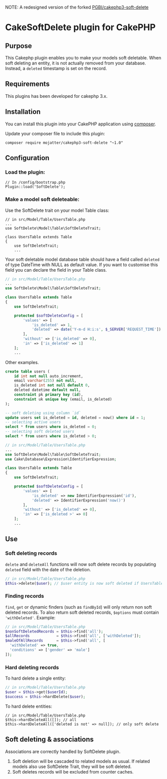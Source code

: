 NOTE: A redesigned version of the forked [PGBI/cakephp3-soft-delete](http://github.com/pgbi/cakephp3-soft-delete)

# CakeSoftDelete plugin for CakePHP

## Purpose

This Cakephp plugin enables you to make your models soft deletable.
When soft deleting an entity, it is not actually removed from your database. Instead, a `deleted` timestamp is set on the record.

## Requirements

This plugins has been developed for cakephp 3.x.

## Installation

You can install this plugin into your CakePHP application using [composer](http://getcomposer.org).

Update your composer file to include this plugin:

```
composer require mojatter/cakephp3-soft-delete "~1.0"
```

## Configuration

### Load the plugin:
```
// In /config/bootstrap.php
Plugin::load('SoftDelete');
```
### Make a model soft deleteable:

Use the SoftDelete trait on your model Table class:

```
// in src/Model/Table/UsersTable.php
...
use SoftDelete\Model\Table\SoftDeleteTrait;

class UsersTable extends Table
{
    use SoftDeleteTrait;
    ...
```

Your soft deletable model database table should have a field called `deleted` of type DateTime with NULL as default value.
If you want to customise this field you can declare the field in your Table class.

```php
// in src/Model/Table/UsersTable.php
...
use SoftDelete\Model\Table\SoftDeleteTrait;

class UsersTable extends Table
{
    use SoftDeleteTrait;

    protected $softDeleteConfig = [
        'values' => [
            'is_deleted' => 1,
            'deleted' => date('Y-m-d H:i:s', $_SERVER['REQUEST_TIME'])
        ],
        'without' => ['is_deleted' => 0],
        'in' => ['is_deleted' => 1]
    ];
    ...
```

Other examples.

```sql
create table users (
    id int not null auto_increment,
    email varchar(255) not null,
    is_deleted int not null default 0,
    deleted datetime default null,
    constraint pk primary key (id),
    constraint uk unique key (email, is_deleted)
);

-- soft deleting using column `id`
update users set is_deleted = id, deleted = now() where id = 1;
-- selecting active users
select * from users where is_deleted = 0;
-- selecting soft deleted users
select * from users where is_deleted > 0;
```

```php
// in src/Model/Table/UsersTable.php
...
use SoftDelete\Model\Table\SoftDeleteTrait;
use Cake\Database\Expression\IdentifierExpression;

class UsersTable extends Table
{
    use SoftDeleteTrait;

    protected $softDeleteConfig = [
        'values' => [
            'is_deleted' => new IdentifierExpression('id'),
            'deleted' => IdentifierExpression('now()')
        ],
        'without' => ['is_deleted' => 0],
        'in' => ['is_deleted >' => 0]
    ];
    ...
```


## Use

### Soft deleting records

`delete` and `deleteAll` functions will now soft delete records by populating `deleted` field with the date of the deletion.

```php
// in src/Model/Table/UsersTable.php
$this->delete($user); // $user entity is now soft deleted if UsersTable uses SoftDeleteTrait.
```

### Finding records

`find`, `get` or dynamic finders (such as `findById`) will only return non soft deleted records.
To also return soft deleted records, `$options` must contain `'withDeleted'`. Example:

```php
// in src/Model/Table/UsersTable.php
$nonSoftDeletedRecords = $this->find('all');
$allRecords            = $this->find('all', ['withDeleted']);
$maleOfAllRecords      = $this->find('all', [
  'withDeleted' => true,
  'conditions' => ['gender' => 'male']
]);
```

### Hard deleting records

To hard delete a single entity:
```php
// in src/Model/Table/UsersTable.php
$user = $this->get($userId);
$success = $this->hardDelete($user);
```

To hard delete entities:

```
// in src/Model/Table/UsersTable.php
$this->hardDeleteAll([]); // all
$this->hardDeleteAll(['deleted is not' => null]); // only soft delete
```

## Soft deleting & associations

Associations are correctly handled by SoftDelete plugin.

1. Soft deletion will be cascaded to related models as usual. If related models also use SoftDelete Trait, they will be soft deleted.
2. Soft deletes records will be excluded from counter caches.
